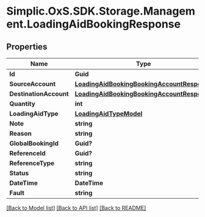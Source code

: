 # Simplic.OxS.SDK.Storage.Management.LoadingAidBookingResponse

## Properties

Name | Type | Description | Notes
------------ | ------------- | ------------- | -------------
**Id** | **Guid** |  | [optional] 
**SourceAccount** | [**LoadingAidBookingBookingAccountResponse**](LoadingAidBookingBookingAccountResponse.md) |  | [optional] 
**DestinationAccount** | [**LoadingAidBookingBookingAccountResponse**](LoadingAidBookingBookingAccountResponse.md) |  | [optional] 
**Quantity** | **int** |  | [optional] 
**LoadingAidType** | [**LoadingAidTypeModel**](LoadingAidTypeModel.md) |  | [optional] 
**Note** | **string** |  | [optional] 
**Reason** | **string** |  | [optional] 
**GlobalBookingId** | **Guid?** |  | [optional] 
**ReferenceId** | **Guid?** |  | [optional] 
**ReferenceType** | **string** |  | [optional] 
**Status** | **string** |  | [optional] 
**DateTime** | **DateTime** |  | [optional] 
**Fault** | **string** |  | [optional] 

[[Back to Model list]](../README.md#documentation-for-models) [[Back to API list]](../README.md#documentation-for-api-endpoints) [[Back to README]](../README.md)

